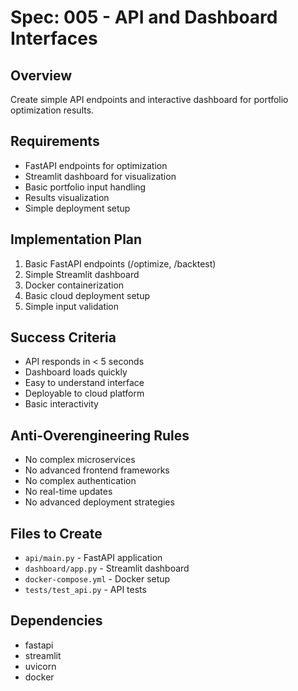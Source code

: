 # Spec: 005 - API and Dashboard Interfaces

## Overview
Create simple API endpoints and interactive dashboard for portfolio optimization results.

## Requirements
- FastAPI endpoints for optimization
- Streamlit dashboard for visualization
- Basic portfolio input handling
- Results visualization
- Simple deployment setup

## Implementation Plan
1. Basic FastAPI endpoints (/optimize, /backtest)
2. Simple Streamlit dashboard
3. Docker containerization
4. Basic cloud deployment setup
5. Simple input validation

## Success Criteria
- API responds in < 5 seconds
- Dashboard loads quickly
- Easy to understand interface
- Deployable to cloud platform
- Basic interactivity

## Anti-Overengineering Rules
- No complex microservices
- No advanced frontend frameworks
- No complex authentication
- No real-time updates
- No advanced deployment strategies

## Files to Create
- `api/main.py` - FastAPI application
- `dashboard/app.py` - Streamlit dashboard
- `docker-compose.yml` - Docker setup
- `tests/test_api.py` - API tests

## Dependencies
- fastapi
- streamlit
- uvicorn
- docker